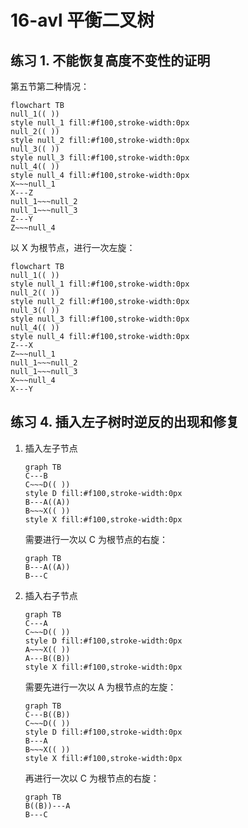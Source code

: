 # 16-avl 平衡二叉树

## 练习 1. 不能恢复高度不变性的证明

第五节第二种情况：

```mermaid
flowchart TB
null_1(( ))
style null_1 fill:#f100,stroke-width:0px
null_2(( ))
style null_2 fill:#f100,stroke-width:0px
null_3(( ))
style null_3 fill:#f100,stroke-width:0px
null_4(( ))
style null_4 fill:#f100,stroke-width:0px
X~~~null_1
X---Z
null_1~~~null_2
null_1~~~null_3
Z---Y
Z~~~null_4
```

以 X 为根节点，进行一次左旋：

```mermaid
flowchart TB
null_1(( ))
style null_1 fill:#f100,stroke-width:0px
null_2(( ))
style null_2 fill:#f100,stroke-width:0px
null_3(( ))
style null_3 fill:#f100,stroke-width:0px
null_4(( ))
style null_4 fill:#f100,stroke-width:0px
Z---X
Z~~~null_1
null_1~~~null_2
null_1~~~null_3
X~~~null_4
X---Y
```

## 练习 4. 插入左子树时逆反的出现和修复

1. 插入左子节点

    ```mermaid
    graph TB
    C---B
    C~~~D(( ))
    style D fill:#f100,stroke-width:0px
    B---A((A))
    B~~~X(( ))
    style X fill:#f100,stroke-width:0px
    ```

    需要进行一次以 C 为根节点的右旋：

    ```mermaid
    graph TB
    B---A((A))
    B---C
    ```

2. 插入右子节点

    ```mermaid
    graph TB
    C---A
    C~~~D(( ))
    style D fill:#f100,stroke-width:0px
    A~~~X(( ))
    A---B((B))
    style X fill:#f100,stroke-width:0px
    ```

    需要先进行一次以 A 为根节点的左旋：

    ```mermaid
    graph TB
    C---B((B))
    C~~~D(( ))
    style D fill:#f100,stroke-width:0px
    B---A
    B~~~X(( ))
    style X fill:#f100,stroke-width:0px
    ```

    再进行一次以 C 为根节点的右旋：

    ```mermaid
    graph TB
    B((B))---A
    B---C
    ```
